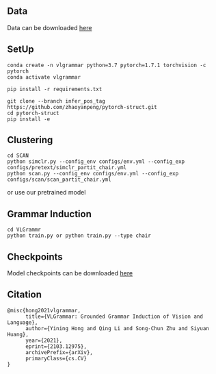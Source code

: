 ## Data
Data can be downloaded [here](https://drive.google.com/file/d/1uMuwUi-n-kklwemubHT_Im2curUUDW0w/view?usp=sharing)

## SetUp
```
conda create -n vlgrammar python=3.7 pytorch=1.7.1 torchvision -c pytorch
conda activate vlgrammar

pip install -r requirements.txt

git clone --branch infer_pos_tag https://github.com/zhaoyanpeng/pytorch-struct.git
cd pytorch-struct
pip install -e 
```

## Clustering
```
cd SCAN
python simclr.py --config_env configs/env.yml --config_exp configs/pretext/simclr_partit_chair.yml
python scan.py --config_env configs/env.yml --config_exp configs/scan/scan_partit_chair.yml
```
or use our pretrained model

## Grammar Induction
```
cd VLGrammr
python train.py or python train.py --type chair
```

## Checkpoints
Model checkpoints can be downloaded [here](https://drive.google.com/file/d/1nA3Daqh-zH6Abmv8Q9QGE5Tl1VcyCBcr/view?usp=sharing)

## Citation
	@misc{hong2021vlgrammar,
	      title={VLGrammar: Grounded Grammar Induction of Vision and Language}, 
	      author={Yining Hong and Qing Li and Song-Chun Zhu and Siyuan Huang},
	      year={2021},
	      eprint={2103.12975},
	      archivePrefix={arXiv},
	      primaryClass={cs.CV}
	}
